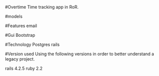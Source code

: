 #Overtime
Time tracking app in RoR.

#models

#Features
email


#Gui
Bootstrap

#Technology
Postgres
rails


#Version used
Using the following versions in order to better understand a legacy project.

rails 4.2.5
ruby 2.2
